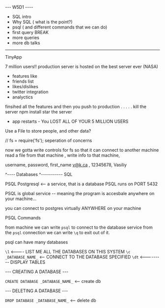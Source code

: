 --- W5D1 ----

 - SQL intro
 - Why SQL  ( what is the point?)
 - psql ( and different commands that we can do)
 - first query 
 BREAK 
 - more queries 
 - more db talks 

------------------------

TinyApp

7 million users!!
production server is hosted on the best server ever (NASA)

- features like
- friends list
- likes/dislikes
- twitter integration
- analyctics

finsihed all the features
and then you push to production
. . . . .
kill the server
npm install
star the server

- app restarts -
You LOST ALL OF YOUR 5 MILLION USERS


Use a File to store people, and other data?

// fs = require('fs');
 seperation of concerns

now we gotta write controls for fs
so that it can connect to another machine
read a file from that machine , write info to that machine, 

username, password, first_name
v@k.ca  , 12345678, Vasiliy



^---- Databases
        ^-----------  SQL


PSQL Postgresql <-- a service, that is a database
PSQL runs on PORT 5432


PSQL is global service -- meaning the program is accesbale anywhere 
on your machine...

you can connect to postgres virtually ANYWHERE on your machine


PSQL Commands

from machine we can write `psql` to connect to the database service
from the `psql` connection we can write `\q` to exit out of it.

psql can have many databases

`\l` <---- LIST ME ALL THE DATABASES ON THIS SYSTEM
`\c _DATABASE_NAME_` <-- CONNECT TO THE DATABASE SPECIFIED
`\dt` <--------- DISPLAY TABLES

--- CREATING A DATABASE ---

`CREATE DATABASE _DATABASE_NAME_` <-- create db

--- DELETING A DATABASE ---

`DROP DATABASE _DATABASE_NAME_`   <-- delete db